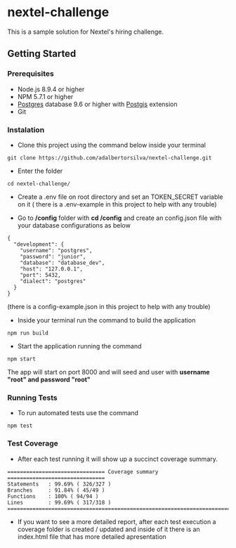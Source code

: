 # nextel-challenge

This is a sample solution for Nextel's hiring challenge.

## Getting Started

### Prerequisites

- Node.js 8.9.4 or higher
- NPM 5.7.1 or higher
- [Postgres](https://www.postgresql.org/download/) database 9.6 or higher with [Postgis](https://postgis.net/install/) extension
- Git

### Instalation

- Clone this project using the command below inside your terminal

```
git clone https://github.com/adalbertorsilva/nextel-challenge.git
```

-  Enter the folder

```
cd nextel-challenge/
```

- Create a .env file on root directory and set an TOKEN_SECRET variable on it ( there is a .env-example in this project to help with any trouble)

- Go to **/config** folder with **cd /config** and create an config.json file with your database configurations as below

```
{
  "development": {
    "username": "postgres",
    "password": "junior",
    "database": "database_dev",
    "host": "127.0.0.1",
    "port": 5432,
    "dialect": "postgres"
  }
}
```
(there is a config-example.json in this project to help with any trouble)

- Inside your terminal run the command to build the application

```
npm run build
```

- Start the application running the command

```
npm start
```

The app will start on port 8000 and will seed and user with **username "root" and password "root"**

### Running Tests

- To run automated tests use the command

```
npm test
```

### Test Coverage

- After each test running it will show up a succinct coverage summary.

```
=============================== Coverage summary ===============================
Statements   : 99.69% ( 326/327 )
Branches     : 91.84% ( 45/49 )
Functions    : 100% ( 94/94 )
Lines        : 99.69% ( 317/318 )
================================================================================
```
- If you want to see a more detailed report, after each test execution a coverage folder is created / updated and inside of it there is an index.html file that has more detailed apresentation

